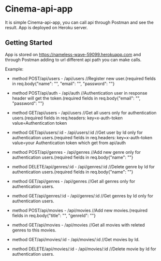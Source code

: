 # Cinema-api-app

It is simple Cinema-api-app, you can call api through Postman and see the result.
App is deployed on Heroku server.

## Getting Started

App is stored on https://nameless-wave-59099.herokuapp.com and through Postman adding to url different api path you can make calls.

Example: 

* method POST/api/users - /api/users //Register new user.(required fields in req.body{"name": "", "email": "", "password": ""}

* method POST/api/auth - /api/auth //Authentication user in response header will get the token.(required fields in req.body{"email": "", "password": ""}

* method GET/api/users - /api/users //Get all users only for authentication users.(required fields in req.headers: key=x-auth-token  value=Authentication token

* method GET/api/users/:id - /api/users/:id //Get user by Id only for authentication users.(required fields in req.headers: key=x-auth-token  value=your Authentication token which get from api/auth

* method POST/api/genres - /api/genres //Add new genre only for authentication users.(required fields in req.body{"name": ""}

* method DELETE/api/genres/:id - /api/genres/:id //Delete genre by Id for authentication users.(required fields in req.body{"name": ""}

* method GET/api/genres - /api/genres //Get all genres only for authentication users.

* method GET/api/genres/:id - /api/genres/:id //Get genres by Id only for authentication users.

* method POST/api/movies - /api/movies //Add new movies.(required fields in req.body{"title": "", "genreId": ""}

* method GET/api/movies - /api/movies //Get all movies with releted genres to this movies.

* method GET/api/movies/:id - /api/movies/:id //Get movies by Id.

* method DELETE/api/movies/:id - /api/movies/:id //Delete movie by Id for authentication users.
